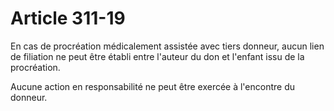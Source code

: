 # Article 311-19

En cas de procréation médicalement assistée avec tiers donneur, aucun lien de filiation ne peut être établi entre l'auteur du don et l'enfant issu de la procréation.

Aucune action en responsabilité ne peut être exercée à l'encontre du donneur.
